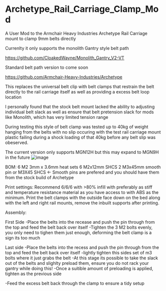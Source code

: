 # Archetype_Rail_Carriage_Clamp_Mod
A User Mod to the Armchair Heavy Industries Archetype Rail Carriage mount to clamp 9mm belts directly 

Currenlty it only supports the monolith Gantry style belt path

https://github.com/CloakedWayne/Monolith_Gantry_V2-VT

Standard belt path version to come soon

https://github.com/Armchair-Heavy-Industries/Archetype

This replaces the universal belt clip with belt clamps that restrain the belt directly to the rail carriage itself as well as providing a excess belt loop location

I personally found that the stock belt mount lacked the ability to adjusting individual belt slack as well as ensure that belt pretension slack for mods like Monolith, which has very limited tension range

During testing this style of belt clamp was tested up to 40kg of weight hanging from the belts with no slip occuring with the test rail carriage mount plastic failing during a shock loading of that 40kg before any belt slip was obeserved.

The current version only supports MGN12H but this may expand to MGN9H in the future 
![image](https://github.com/Thescarecow/Archetype_Rail_Carriage_Clamp_Mod/assets/148969384/5477a4ad-cc65-496d-adfc-6ceb5ca58e95)


BOM:
6  M2 3mm x 3.6mm heat sets
6  M2x12mm SHCS
2  M3x45mm smooth pin or M3X45 SHCS  <- Smooth pins are prefered and you should have them from the stock build of Archetype

Print settings:
Recommend 6/6/6 with >80% infill with preferably as stiff and temperature resistance material as you have access to with ABS as the minimum.
Print the belt clamps with the outside face down on the bed along with the left and right rail mounts, remove the inbuilt supports after printing.

Assembly:

First Side
-Place the belts into the recease and push the pin through from the top and feed the belt back over itself
-Tighten the 3 M2 bolts evenly, you only need to tighen them just enough, deforming the belt clamp is a sign its too much

Last side
-Place the belts into the recess and push the pin through from the top and feed the belt back over itself
-lightly tighten this sides set of m3 bolts where it just grabs the belt
-At this stage its possible to take the slack out of the belts and slighlty preload them, ensure you do not rack your gantry while doing this!
-Once a suitible amount of preloading is applied, tighten as the previous side

-Feed the excess belt back through the clamp to ensure a tidy setup

